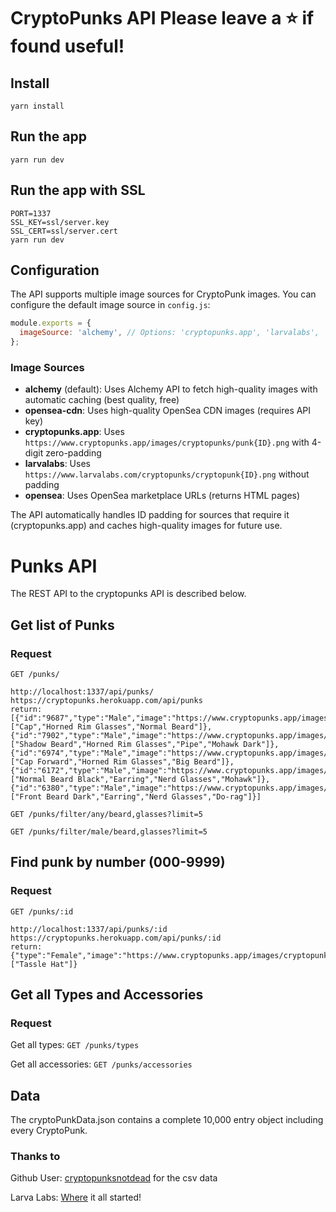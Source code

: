 # CryptoPunks API Please leave a ⭐️ if found useful!

## Install

    yarn install

## Run the app

    yarn run dev

## Run the app with SSL

    PORT=1337
    SSL_KEY=ssl/server.key
    SSL_CERT=ssl/server.cert
    yarn run dev

## Configuration

The API supports multiple image sources for CryptoPunk images. You can configure the default image source in `config.js`:

```javascript
module.exports = {
  imageSource: 'alchemy', // Options: 'cryptopunks.app', 'larvalabs', 'opensea', 'opensea-cdn', 'alchemy'
};
```

### Image Sources

- **alchemy** (default): Uses Alchemy API to fetch high-quality images with automatic caching (best quality, free)
- **opensea-cdn**: Uses high-quality OpenSea CDN images (requires API key)
- **cryptopunks.app**: Uses `https://www.cryptopunks.app/images/cryptopunks/punk{ID}.png` with 4-digit zero-padding
- **larvalabs**: Uses `https://www.larvalabs.com/cryptopunks/cryptopunk{ID}.png` without padding
- **opensea**: Uses OpenSea marketplace URLs (returns HTML pages)

The API automatically handles ID padding for sources that require it (cryptopunks.app) and caches high-quality images for future use.

# Punks API

The REST API to the cryptopunks API is described below.

## Get list of Punks

### Request

`GET /punks/`

    http://localhost:1337/api/punks/
    https://cryptopunks.herokuapp.com/api/punks
    return:
    [{"id":"9687","type":"Male","image":"https://www.cryptopunks.app/images/cryptopunks/punk9687.png","accessories":["Cap","Horned Rim Glasses","Normal Beard"]},{"id":"7902","type":"Male","image":"https://www.cryptopunks.app/images/cryptopunks/punk7902.png","accessories":["Shadow Beard","Horned Rim Glasses","Pipe","Mohawk Dark"]},{"id":"6974","type":"Male","image":"https://www.cryptopunks.app/images/cryptopunks/punk6974.png","accessories":["Cap Forward","Horned Rim Glasses","Big Beard"]},{"id":"6172","type":"Male","image":"https://www.cryptopunks.app/images/cryptopunks/punk6172.png","accessories":["Normal Beard Black","Earring","Nerd Glasses","Mohawk"]},{"id":"6380","type":"Male","image":"https://www.cryptopunks.app/images/cryptopunks/punk6380.png","accessories":["Front Beard Dark","Earring","Nerd Glasses","Do-rag"]}]

`GET /punks/filter/any/beard,glasses?limit=5`

`GET /punks/filter/male/beard,glasses?limit=5`
## Find punk by number (000-9999)

### Request

`GET /punks/:id`

    http://localhost:1337/api/punks/:id
    https://cryptopunks.herokuapp.com/api/punks/:id
    return:
    {"type":"Female","image":"https://www.cryptopunks.app/images/cryptopunks/punk0100.png","accessories":["Tassle Hat"]}

## Get all Types and Accessories

### Request
Get all types: 
`GET /punks/types`

Get all accessories: 
`GET /punks/accessories`
## Data

The cryptoPunkData.json contains a complete 10,000 entry object including every CryptoPunk.

### Thanks to

Github User: [cryptopunksnotdead](https://github.com/cryptopunksnotdead/punks) for the csv data

Larva Labs: [Where](https://www.larvalabs.com/cryptopunks) it all started!
